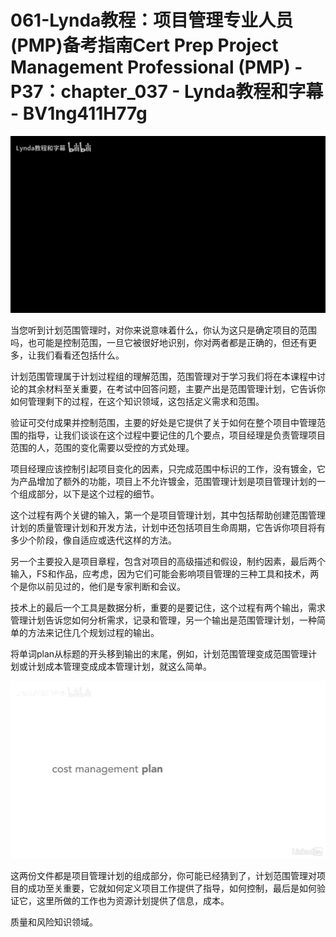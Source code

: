 # 061-Lynda教程：项目管理专业人员(PMP)备考指南Cert Prep Project Management Professional (PMP) - P37：chapter_037 - Lynda教程和字幕 - BV1ng411H77g

![](img/fa31bd295f9b6e5e11fe418ee6a4b487_0.png)

当您听到计划范围管理时，对你来说意味着什么，你认为这只是确定项目的范围吗，也可能是控制范围，一旦它被很好地识别，你对两者都是正确的，但还有更多，让我们看看还包括什么。

计划范围管理属于计划过程组的理解范围，范围管理对于学习我们将在本课程中讨论的其余材料至关重要，在考试中回答问题，主要产出是范围管理计划，它告诉你如何管理剩下的过程，在这个知识领域，这包括定义需求和范围。

验证可交付成果并控制范围，主要的好处是它提供了关于如何在整个项目中管理范围的指导，让我们谈谈在这个过程中要记住的几个要点，项目经理是负责管理项目范围的人，范围的变化需要以受控的方式处理。

项目经理应该控制引起项目变化的因素，只完成范围中标识的工作，没有镀金，它为产品增加了额外的功能，项目上不允许镀金，范围管理计划是项目管理计划的一个组成部分，以下是这个过程的细节。

这个过程有两个关键的输入，第一个是项目管理计划，其中包括帮助创建范围管理计划的质量管理计划和开发方法，计划中还包括项目生命周期，它告诉你项目将有多少个阶段，像自适应或迭代这样的方法。

另一个主要投入是项目章程，包含对项目的高级描述和假设，制约因素，最后两个输入，FS和作品，应考虑，因为它们可能会影响项目管理的三种工具和技术，两个是你以前见过的，他们是专家判断和会议。

技术上的最后一个工具是数据分析，重要的是要记住，这个过程有两个输出，需求管理计划告诉您如何分析需求，记录和管理，另一个输出是范围管理计划，一种简单的方法来记住几个规划过程的输出。

将单词plan从标题的开头移到输出的末尾，例如，计划范围管理变成范围管理计划或计划成本管理变成成本管理计划，就这么简单。



![](img/fa31bd295f9b6e5e11fe418ee6a4b487_2.png)

这两份文件都是项目管理计划的组成部分，你可能已经猜到了，计划范围管理对项目的成功至关重要，它就如何定义项目工作提供了指导，如何控制，最后是如何验证它，这里所做的工作也为资源计划提供了信息，成本。

质量和风险知识领域。